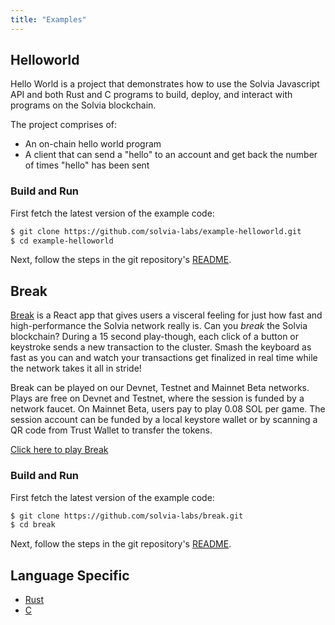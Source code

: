 ```yaml
---
title: "Examples"
---
```


## Helloworld

Hello World is a project that demonstrates how to use the Solvia Javascript API
and both Rust and C programs to build, deploy, and interact with programs on the
Solvia blockchain.

The project comprises of:

- An on-chain hello world program
- A client that can send a "hello" to an account and get back the number of
  times "hello" has been sent

### Build and Run

First fetch the latest version of the example code:

```bash
$ git clone https://github.com/solvia-labs/example-helloworld.git
$ cd example-helloworld
```

Next, follow the steps in the git repository's
[README](https://github.com/solvia-labs/example-helloworld/blob/master/README.md).

## Break

[Break](https://break.solvia.com/) is a React app that gives users a visceral
feeling for just how fast and high-performance the Solvia network really is. Can
you _break_ the Solvia blockchain? During a 15 second play-though, each click of
a button or keystroke sends a new transaction to the cluster. Smash the keyboard
as fast as you can and watch your transactions get finalized in real time while
the network takes it all in stride!

Break can be played on our Devnet, Testnet and Mainnet Beta networks. Plays are
free on Devnet and Testnet, where the session is funded by a network faucet. On
Mainnet Beta, users pay to play 0.08 SOL per game. The session account can be
funded by a local keystore wallet or by scanning a QR code from Trust Wallet to
transfer the tokens.

[Click here to play Break](https://break.solvia.com/)

### Build and Run

First fetch the latest version of the example code:

```bash
$ git clone https://github.com/solvia-labs/break.git
$ cd break
```

Next, follow the steps in the git repository's
[README](https://github.com/solvia-labs/break/blob/master/README.md).

## Language Specific

- [Rust](developing-rust.md#examples)
- [C](developing-c.md#examples)
